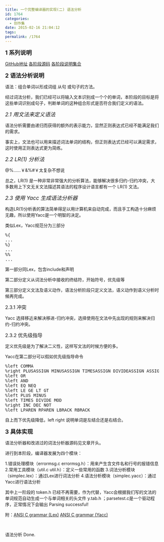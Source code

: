 ```yaml
---
title: 一个完整编译器的实现(二) 语法分析
id: 1764
categories:
  - 创作集
date: 2015-02-16 21:04:12
tags:
permalink: /1764
---
```


**<span style="font-size: 14pt;">1 系列说明</span>**

[GitHub地址](https://github.com/DIYgod/Compiler) [各阶段源码](http://www.anotherhome.net/file/compiler/) [各阶段说明集合](http://www.anotherhome.net/1751)

**<span style="font-size: 14pt;">2 语法分析说明</span>**

语法：组合单词以形成词组 从句 或句子的方法。

经过词法分析，我们已经可以将输入文本识别成一个个的单词，本阶段的目标是将这些单词识别成句子，判断单词的这种组合形式是否符合我们定义的语法。

_<span style="font-size: 13pt;">2.1 用文法来定义语法</span>_

语法分析需要由递归而获得的额外的表示能力，显然正则表达式已经不能满足我们的需求。

事实上，文法也可以用来描述词法单词的结构，但正则表达式已经可以满足需求，这时使用正则表达式更为简练。

_<span style="font-size: 13pt;">2.2 LR(1) 分析法</span>_

@%……￥&amp;%#￥太复杂不想说

总之，LR(1) 是一种非常非常强大的分析算法，能够解决很多归约-归约冲突，大多数用上下文无关文法描述其语法的程序设计语言都有一个 LR(1) 文法。<!--more-->

_<span style="font-size: 13pt;">2.3 使用 Yacc 生成语法分析器</span>_

构造LR(1)分析表的算法简单得足以用计算机来自动完成，而且手工构造十分麻烦无趣，所以使用Yacc是一个明智的决定。

类似Lex，Yacc规范分为三部分
<pre class="lang:default decode:true ">%{
...
%}
...
%%
...</pre>
第一部分同Lex，包含include和声明

第二部分定义从词法分析中接收的终结符，开始符号，优先级等

第三部分定义文法及语义动作，语法分析阶段只定义文法，语义动作到语义分析时候再完成。

<span style="font-size: 12pt;">2.3.1 冲突</span>

Yacc 选择移近来解决移进-归约冲突，选择使用在文法中先出现的规则来解决归约-归约冲突。

<span style="font-size: 12pt;">2.3.2 优先级指导</span>

定义优先级是为了解决二义性，这样写文法的时候方便的多。

Yacc在第二部分可以假如优先级指导命令
<pre>%left COMMA
%right PLUSASSIGN MINUSASSIGN TIMESASSIGN DIVIDEASSIGN ASSIGN
%left OR
%left AND
%left EQ NEQ
%left LE GE LT GT
%left PLUS MINUS
%left TIMES DIVIDE MOD
%right INC DEC NOT
%left LPAREN RPAREN LBRACK RBRACK</pre>
自上而下优先级降低，left right 说明单词是左结合还是右结合。

<span style="font-size: 14pt;">**3 具体实现**</span>

语法分析器和改进过的词法分析器源码见文章开头。

进行到本阶段，编译器发展为四个模块：

1.错误处理模块（errormsg.c errormsg.h）：用来产生含文件名和行号的报错信息
2.常用工具模块（util.c util.h）：定义一些常用的函数
3.词法分析模块（simplec.lex）：通过Lex进行词法分析
4.语法分析模块（simplec.yacc）：通过Yacc进行语法分析

其中上一阶段的 token.h 已经不再需要，作为代替，Yacc会根据我们写的文法的单词规范自动生成一个与单词相关的头文件 y.tab.h ；parsetest.c是一个驱动程序，正常情况下会输出 Parsing successful!

附：[ANSI C grammar (Lex)](http://www.lysator.liu.se/c/ANSI-C-grammar-l.html) [ANSI C grammar (Yacc)](http://www.lysator.liu.se/c/ANSI-C-grammar-y.html)

&nbsp;

语法分析 Done.